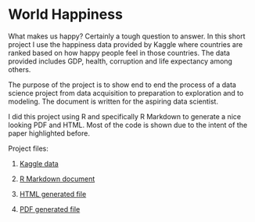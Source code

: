 # World Happiness
What makes us happy? Certainly a tough question to answer. In this short project I use the happiness data provided by Kaggle where countries are ranked based on how happy people feel in those countries. The data provided includes GDP, health, corruption and life expectancy among others.

The purpose of the project is to show end to end the process of a data science project from data acquisition to preparation to exploration and to modeling. The document is written for the aspiring data scientist.

I did this project using R and specifically R Markdown to generate a nice looking PDF and HTML. Most of the code is shown due to the intent of the paper highlighted before.

Project files:

1. [Kaggle data](https://www.kaggle.com/unsdsn/world-happiness)

2. [R Markdown document](https://github.com/wguillioli/world_happiness/blob/master/ms/world_happiness.Rmd)

3. [HTML generated file](https://github.com/wguillioli/world_happiness/blob/master/ms/world_happiness.html)

4. [PDF generated file](https://github.com/wguillioli/world_happiness/blob/master/ms/world_happiness.pdf)
